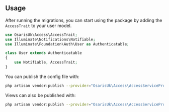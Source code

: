 ## Usage

After running the migrations, you can start using the package by adding the `AccessTrait` to your user model.

```php
use OsarisUk\Access\AccessTrait;
use Illuminate\Notifications\Notifiable;
use Illuminate\Foundation\Auth\User as Authenticatable;

class User extends Authenticatable
{
    use Notifiable, AccessTrait;
}
```

You can publish the config file with:

```bash
php artisan vendor:publish --provider="OsarisUk\Access\AccessServiceProvider" --tag="config"
```

Views can also be published with:

```bash
php artisan vendor:publish --provider="OsarisUk\Access\AccessServiceProvider" --tag="views"
```